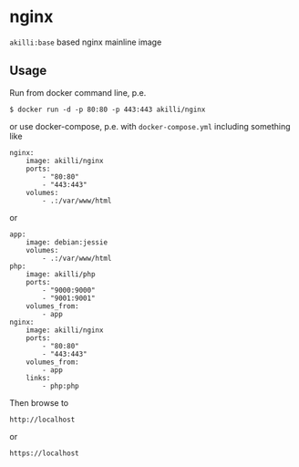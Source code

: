 # nginx

`akilli:base` based nginx mainline image

## Usage

Run from docker command line, p.e.

    $ docker run -d -p 80:80 -p 443:443 akilli/nginx

or use docker-compose, p.e. with `docker-compose.yml` including something like

    nginx:
        image: akilli/nginx
        ports:
            - "80:80"
            - "443:443"
        volumes:
            - .:/var/www/html

or

    app:
        image: debian:jessie
        volumes:
            - .:/var/www/html
    php:
        image: akilli/php
        ports:
            - "9000:9000"
            - "9001:9001"
        volumes_from:
            - app
    nginx:
        image: akilli/nginx
        ports:
            - "80:80"
            - "443:443"
        volumes_from:
            - app
        links:
            - php:php

Then browse to

    http://localhost

or

    https://localhost

